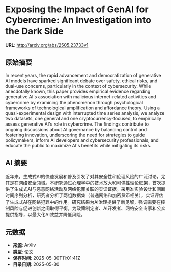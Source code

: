 # Exposing the Impact of GenAI for Cybercrime: An Investigation into the Dark Side

**URL**: http://arxiv.org/abs/2505.23733v1

## 原始摘要

In recent years, the rapid advancement and democratization of generative AI
models have sparked significant debate over safety, ethical risks, and dual-use
concerns, particularly in the context of cybersecurity. While anecdotally
known, this paper provides empirical evidence regarding generative AI's
association with malicious internet-related activities and cybercrime by
examining the phenomenon through psychological frameworks of technological
amplification and affordance theory. Using a quasi-experimental design with
interrupted time series analysis, we analyze two datasets, one general and one
cryptocurrency-focused, to empirically assess generative AI's role in
cybercrime. The findings contribute to ongoing discussions about AI governance
by balancing control and fostering innovation, underscoring the need for
strategies to guide policymakers, inform AI developers and cybersecurity
professionals, and educate the public to maximize AI's benefits while
mitigating its risks.


## AI 摘要

近年来，生成式AI的快速发展和普及引发了对其安全性和伦理风险的广泛讨论，尤其是在网络安全领域。本研究通过心理学中的技术放大和可供性理论框架，首次提供了生成式AI与恶意网络活动及网络犯罪关联的实证证据。采用准实验设计和间断时间序列分析，研究者分析了两组数据集（普通网络和加密货币相关），实证评估了生成式AI在网络犯罪中的作用。研究结果为AI治理提供了新见解，强调需要在控制风险与促进创新之间取得平衡，为政策制定者、AI开发者、网络安全专家和公众提供指导，以最大化AI效益并降低风险。

## 元数据

- **来源**: ArXiv
- **类型**: 论文
- **保存时间**: 2025-05-30T11:01:41Z
- **目录日期**: 2025-05-30
